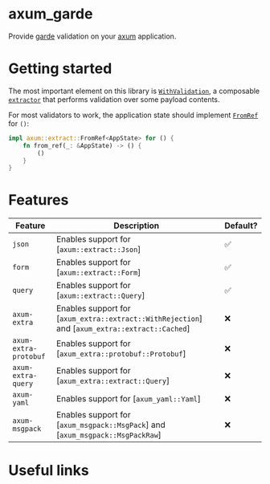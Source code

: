 # axum_garde

Provide [garde](https://github.com/jprochazk/garde) validation on your
[axum](https://github.com/tokio-rs/axum) application.

# Getting started

The most important element on this library is [`WithValidation`], a composable
[`extractor`] that performs validation over some payload contents.

For most validators to work, the application state should implement [`FromRef`] for `()`:
```rust
impl axum::extract::FromRef<AppState> for () {
    fn from_ref(_: &AppState) -> () {
        ()
    }
}
```

# Features

| Feature               | Description                                                                                    | Default? |
| --------------------- | ---------------------------------------------------------------------------------------------- | -------- |
| `json`                | Enables support for [`axum::extract::Json`]                                                    | ✅       |
| `form`                | Enables support for [`axum::extract::Form`]                                                    | ✅       |
| `query`               | Enables support for [`axum::extract::Query`]                                                   | ✅       |
| `axum-extra`          | Enables support for [`axum_extra::extract::WithRejection`] and [`axum_extra::extract::Cached`] | ❌       |
| `axum-extra-protobuf` | Enables support for [`axum_extra::protobuf::Protobuf`]                                         | ❌       |
| `axum-extra-query`    | Enables support for [`axum_extra::extract::Query`]                                             | ❌       |
| `axum-yaml`           | Enables support for [`axum_yaml::Yaml`]                                                        | ❌       |
| `axum-msgpack`        | Enables support for [`axum_msgpack::MsgPack`] and [`axum_msgpack::MsgPackRaw`]                 | ❌       |

# Useful links

<!-- TBD -->

[`withvalidation`]: crate::WithValidation
[`extractor`]: axum::extract
[`FromRef`]: axum::extract::FromRef
